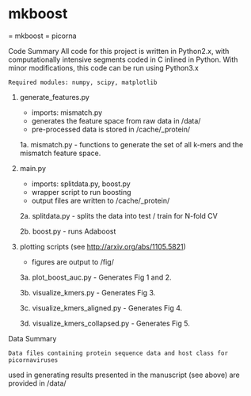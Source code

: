mkboost
=======

<project path> = mkboost
<virus family> = picorna

Code Summary
    All code for this project is written in Python2.x, with computationally intensive segments coded in C inlined in Python.
    With minor modifications, this code can be run using Python3.x

    Required modules: numpy, scipy, matplotlib

1. generate_features.py
    - imports: mismatch.py
    - generates the feature space from raw data in <project path>/data/
    - pre-processed data is stored in <project path>/cache/<virus family>_protein/

    1a. mismatch.py
        - functions to generate the set of all k-mers
        and the mismatch feature space.

2. main.py
    - imports: splitdata.py, boost.py
    - wrapper script to run boosting
    - output files are written to <project path>/cache/<virus family>_protein/

    2a. splitdata.py
        - splits the data into test / train for N-fold CV

    2b. boost.py
        - runs Adaboost

3. plotting scripts (see http://arxiv.org/abs/1105.5821)
    - figures are output to <project path>/fig/

    3a. plot_boost_auc.py
        - Generates Fig 1 and 2.

    3b. visualize_kmers.py
        - Generates Fig 3.

    3c. visualize_kmers_aligned.py
        - Generates Fig 4.

    3d. visualize_kmers_collapsed.py
        - Generates Fig 5.

Data Summary

    Data files containing protein sequence data and host class for picornaviruses
used in generating results presented in the manuscript (see above) are provided
in <project path>/data/
